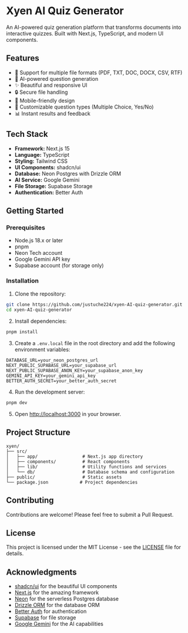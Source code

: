 # Xyen AI Quiz Generator

An AI-powered quiz generation platform that transforms documents into interactive quizzes. Built with Next.js, TypeScript, and modern UI components.

## Features

- 📄 Support for multiple file formats (PDF, TXT, DOC, DOCX, CSV, RTF)
- 🤖 AI-powered question generation
- ✨ Beautiful and responsive UI
- 🔒 Secure file handling
- 📱 Mobile-friendly design
- 🎯 Customizable question types (Multiple Choice, Yes/No)
- 📊 Instant results and feedback

## Tech Stack

- **Framework:** Next.js 15
- **Language:** TypeScript
- **Styling:** Tailwind CSS
- **UI Components:** shadcn/ui
- **Database:** Neon Postgres with Drizzle ORM
- **AI Service:** Google Gemini
- **File Storage:** Supabase Storage
- **Authentication:** Better Auth

## Getting Started

### Prerequisites

- Node.js 18.x or later
- pnpm
- Neon Tech account
- Google Gemini API key
- Supabase account (for storage only)

### Installation

1. Clone the repository:

```bash
git clone https://github.com/justuche224/xyen-AI-quiz-generator.git
cd xyen-AI-quiz-generator
```

2. Install dependencies:

```bash
pnpm install
```

3. Create a `.env.local` file in the root directory and add the following environment variables:

```env
DATABASE_URL=your_neon_postgres_url
NEXT_PUBLIC_SUPABASE_URL=your_supabase_url
NEXT_PUBLIC_SUPABASE_ANON_KEY=your_supabase_anon_key
GEMINI_API_KEY=your_gemini_api_key
BETTER_AUTH_SECRET=your_better_auth_secret
```

4. Run the development server:

```bash
pnpm dev
```

5. Open [http://localhost:3000](http://localhost:3000) in your browser.

## Project Structure

```
xyen/
├── src/
│   ├── app/                 # Next.js app directory
│   ├── components/          # React components
│   ├── lib/                 # Utility functions and services
│   └── db/                  # Database schema and configuration
├── public/                  # Static assets
└── package.json            # Project dependencies
```

## Contributing

Contributions are welcome! Please feel free to submit a Pull Request.

## License

This project is licensed under the MIT License - see the [LICENSE](LICENSE) file for details.

## Acknowledgments

- [shadcn/ui](https://ui.shadcn.com/) for the beautiful UI components
- [Next.js](https://nextjs.org/) for the amazing framework
- [Neon](https://neon.tech/) for the serverless Postgres database
- [Drizzle ORM](https://orm.drizzle.team/) for the database ORM
- [Better Auth](https://betterauth.com/) for authentication
- [Supabase](https://supabase.com/) for file storage
- [Google Gemini](https://ai.google.dev/) for the AI capabilities
